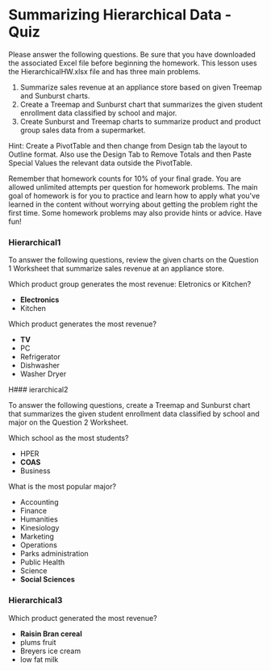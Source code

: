 # Summarizing Hierarchical Data - Quiz

Please answer the following questions. Be sure that you have downloaded the associated Excel file before beginning the homework. This lesson uses the HierarchicalHW.xlsx file and has three main problems.

1. Summarize sales revenue at an appliance store based on given Treemap and Sunburst charts.
2. Create a Treemap and Sunburst chart that summarizes the given student enrollment data classified by school and major.
3. Create Sunburst and Treemap charts to summarize product and product group sales data from a supermarket.

Hint: Create a PivotTable and then change from Design tab the layout to Outline format. Also use the Design Tab to Remove Totals and then Paste Special Values the relevant data outside the PivotTable.

Remember that homework counts for 10% of your final grade. You are allowed unlimited attempts per question for homework problems. The main goal of homework is for you to practice and learn how to apply what you've learned in the content without worrying about getting the problem right the first time. Some homework problems may also provide hints or advice. Have fun!

### Hierarchical1

To answer the following questions, review the given charts on the Question 1 Worksheet that summarize sales revenue at an appliance store.

Which product group generates the most revenue: Eletronics or Kitchen?

- **Electronics**
- Kitchen

Which product generates the most revenue?

- **TV**
- PC
- Refrigerator
- Dishwasher
- Washer Dryer

H### ierarchical2

To answer the following questions, create a Treemap and Sunburst chart that summarizes the given student enrollment data classified by school and major on the Question 2 Worksheet.

Which school as the most students?

- HPER
- **COAS**
- Business

What is the most popular major?

- Accounting
- Finance
- Humanities
- Kinesiology
- Marketing
- Operations
- Parks administration
- Public Health
- Science
- **Social Sciences**

### Hierarchical3

Which product generated the most revenue?

- **Raisin Bran cereal**
- plums fruit
- Breyers ice cream
- low fat milk